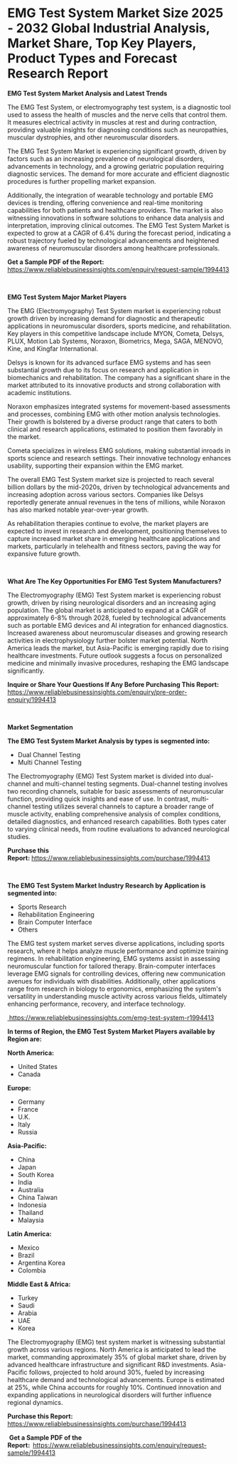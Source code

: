 <p><h1>EMG Test System Market Size 2025 - 2032 Global Industrial Analysis, Market Share, Top Key Players, Product Types and Forecast Research Report</h1></p><p><strong>EMG Test System Market Analysis and Latest Trends</strong></p>
<p><p>The EMG Test System, or electromyography test system, is a diagnostic tool used to assess the health of muscles and the nerve cells that control them. It measures electrical activity in muscles at rest and during contraction, providing valuable insights for diagnosing conditions such as neuropathies, muscular dystrophies, and other neuromuscular disorders. </p><p>The EMG Test System Market is experiencing significant growth, driven by factors such as an increasing prevalence of neurological disorders, advancements in technology, and a growing geriatric population requiring diagnostic services. The demand for more accurate and efficient diagnostic procedures is further propelling market expansion. </p><p>Additionally, the integration of wearable technology and portable EMG devices is trending, offering convenience and real-time monitoring capabilities for both patients and healthcare providers. The market is also witnessing innovations in software solutions to enhance data analysis and interpretation, improving clinical outcomes. The EMG Test System Market is expected to grow at a CAGR of 6.4% during the forecast period, indicating a robust trajectory fueled by technological advancements and heightened awareness of neuromuscular disorders among healthcare professionals.</p></p>
<p><strong>Get a Sample PDF of the Report:&nbsp;</strong> <a href="https://www.reliablebusinessinsights.com/enquiry/request-sample/1994413?utm_campaign=3032&utm_medium=2&utm_source=Github&utm_content=ia&utm_term=12042025&utm_id=emg-test-system">https://www.reliablebusinessinsights.com/enquiry/request-sample/1994413</a></p>
<p>&nbsp;</p>
<p><strong>EMG Test System Major Market Players</strong></p>
<p><p>The EMG (Electromyography) Test System market is experiencing robust growth driven by increasing demand for diagnostic and therapeutic applications in neuromuscular disorders, sports medicine, and rehabilitation. Key players in this competitive landscape include MYON, Cometa, Delsys, PLUX, Motion Lab Systems, Noraxon, Biometrics, Mega, SAGA, MENOVO, Kine, and Kingfar International.</p><p>Delsys is known for its advanced surface EMG systems and has seen substantial growth due to its focus on research and application in biomechanics and rehabilitation. The company has a significant share in the market attributed to its innovative products and strong collaboration with academic institutions.</p><p>Noraxon emphasizes integrated systems for movement-based assessments and processes, combining EMG with other motion analysis technologies. Their growth is bolstered by a diverse product range that caters to both clinical and research applications, estimated to position them favorably in the market.</p><p>Cometa specializes in wireless EMG solutions, making substantial inroads in sports science and research settings. Their innovative technology enhances usability, supporting their expansion within the EMG market.</p><p>The overall EMG Test System market size is projected to reach several billion dollars by the mid-2020s, driven by technological advancements and increasing adoption across various sectors. Companies like Delsys reportedly generate annual revenues in the tens of millions, while Noraxon has also marked notable year-over-year growth. </p><p>As rehabilitation therapies continue to evolve, the market players are expected to invest in research and development, positioning themselves to capture increased market share in emerging healthcare applications and markets, particularly in telehealth and fitness sectors, paving the way for expansive future growth.</p></p>
<p>&nbsp;</p>
<p><strong>What Are The Key Opportunities For EMG Test System Manufacturers?</strong></p>
<p><p>The Electromyography (EMG) Test System market is experiencing robust growth, driven by rising neurological disorders and an increasing aging population. The global market is anticipated to expand at a CAGR of approximately 6-8% through 2028, fueled by technological advancements such as portable EMG devices and AI integration for enhanced diagnostics. Increased awareness about neuromuscular diseases and growing research activities in electrophysiology further bolster market potential. North America leads the market, but Asia-Pacific is emerging rapidly due to rising healthcare investments. Future outlook suggests a focus on personalized medicine and minimally invasive procedures, reshaping the EMG landscape significantly.</p></p>
<p><strong>Inquire or Share Your Questions If Any Before Purchasing This Report:</strong> <a href="https://www.reliablebusinessinsights.com/enquiry/pre-order-enquiry/1994413?utm_campaign=3032&utm_medium=2&utm_source=Github&utm_content=ia&utm_term=12042025&utm_id=emg-test-system">https://www.reliablebusinessinsights.com/enquiry/pre-order-enquiry/1994413</a></p>
<p>&nbsp;</p>
<p><strong>Market Segmentation</strong></p>
<p><strong>The EMG Test System Market Analysis by types is segmented into:</strong></p>
<p><ul><li>Dual Channel Testing</li><li>Multi Channel Testing</li></ul></p>
<p><p>The Electromyography (EMG) Test System market is divided into dual-channel and multi-channel testing segments. Dual-channel testing involves two recording channels, suitable for basic assessments of neuromuscular function, providing quick insights and ease of use. In contrast, multi-channel testing utilizes several channels to capture a broader range of muscle activity, enabling comprehensive analysis of complex conditions, detailed diagnostics, and enhanced research capabilities. Both types cater to varying clinical needs, from routine evaluations to advanced neurological studies.</p></p>
<p><strong>Purchase this Report:&nbsp;</strong><a href="https://www.reliablebusinessinsights.com/purchase/1994413?utm_campaign=3032&utm_medium=2&utm_source=Github&utm_content=ia&utm_term=12042025&utm_id=emg-test-system">https://www.reliablebusinessinsights.com/purchase/1994413</a></p>
<p>&nbsp;</p>
<p><strong>The EMG Test System Market Industry Research by Application is segmented into:</strong></p>
<p><ul><li>Sports Research</li><li>Rehabilitation Engineering</li><li>Brain Computer Interface</li><li>Others</li></ul></p>
<p><p>The EMG test system market serves diverse applications, including sports research, where it helps analyze muscle performance and optimize training regimens. In rehabilitation engineering, EMG systems assist in assessing neuromuscular function for tailored therapy. Brain-computer interfaces leverage EMG signals for controlling devices, offering new communication avenues for individuals with disabilities. Additionally, other applications range from research in biology to ergonomics, emphasizing the system's versatility in understanding muscle activity across various fields, ultimately enhancing performance, recovery, and interface technology.</p></p>
<p><a href="https://www.reliablebusinessinsights.com/emg-test-system-r1994413?utm_campaign=3032&utm_medium=2&utm_source=Github&utm_content=ia&utm_term=12042025&utm_id=emg-test-system">&nbsp;https://www.reliablebusinessinsights.com/emg-test-system-r1994413</a></p>
<p><strong>In terms of Region, the EMG Test System Market Players available by Region are:</strong></p>
<p>
    <p> <strong> North America: </strong>
        <ul>
            <li>United States</li>
            <li>Canada</li>
        </ul>
        </p> 
    <p> <strong> Europe: </strong>
        <ul>
            <li>Germany</li>
            <li>France</li>
            <li>U.K.</li>
            <li>Italy</li>
            <li>Russia</li>
        </ul>
        </p> 
    <p> <strong> Asia-Pacific: </strong>
        <ul>
            <li>China</li>
            <li>Japan</li>
            <li>South Korea</li>
            <li>India</li>
            <li>Australia</li>
            <li>China Taiwan</li>
            <li>Indonesia</li>
            <li>Thailand</li>
            <li>Malaysia</li>
        </ul>
        </p> 
    <p> <strong> Latin America: </strong>
        <ul>
            <li>Mexico</li>
            <li>Brazil</li>
            <li>Argentina Korea</li>
            <li>Colombia</li>
        </ul>
        </p> 
    <p> <strong> Middle East & Africa: </strong>
        <ul>
            <li>Turkey</li>
            <li>Saudi</li>
            <li>Arabia</li>
            <li>UAE</li>
            <li>Korea</li>
        </ul>
    </p>
    </p>
<p><p>The Electromyography (EMG) test system market is witnessing substantial growth across various regions. North America is anticipated to lead the market, commanding approximately 35% of global market share, driven by advanced healthcare infrastructure and significant R&D investments. Asia-Pacific follows, projected to hold around 30%, fueled by increasing healthcare demand and technological advancements. Europe is estimated at 25%, while China accounts for roughly 10%. Continued innovation and expanding applications in neurological disorders will further influence regional dynamics.</p></p>
<p><strong>Purchase this Report: </strong><a href="https://www.reliablebusinessinsights.com/purchase/1994413?utm_campaign=3032&utm_medium=2&utm_source=Github&utm_content=ia&utm_term=12042025&utm_id=emg-test-system">https://www.reliablebusinessinsights.com/purchase/1994413</a></p>
<p>&nbsp;<strong>Get a Sample PDF of the Report:&nbsp;&nbsp;</strong><a href="https://www.reliablebusinessinsights.com/enquiry/request-sample/1994413?utm_campaign=3032&utm_medium=2&utm_source=Github&utm_content=ia&utm_term=12042025&utm_id=emg-test-system">https://www.reliablebusinessinsights.com/enquiry/request-sample/1994413</a></p>
<p><strong></strong></p>
<p><p></p><p></p><p></p></p>